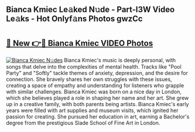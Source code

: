 ## Bianca Kmiec Le𝚊ked N𝚞de - Part-I3W Video Le𝚊ks - Hot Onlyf𝚊ns Photos gwzCc

# <h2><a href="http://ab82631.deff.icu/?id=Bianca+Kmiec">🔗 New 👉🔴 Bianca Kmiec VIDEO Photos</a></h2>

[![Bianca Kmiec N𝚞des](https://i.imgur.com/rIISA9y.gif)](http://ab82631.deff.icu/?id=Bianca+Kmiec)
Bianca Kmiec's music is deeply personal, with songs that delve into the complexities of mental health. Tracks like "Pool Party" and "Softly" tackle themes of anxiety, depression, and the desire for connection. She bravely shares her own struggles with these issues, creating a space of empathy and understanding for listeners who grapple with similar challenges. Bianca Kmiec was born on a nice day in London, which she believes played a role in shaping her name and her art. She grew up in a creative family, with both parents being artists. Bianca Kmiec's early years were filled with art supplies and museum visits, which ignited her passion for creating. She pursued her education in art, earning a Bachelor's degree from the prestigious Slade School of Fine Art in London.
